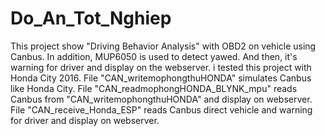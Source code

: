 # Do_An_Tot_Nghiep
This project show "Driving Behavior Analysis" with OBD2 on vehicle using Canbus. In addition, MUP6050 is used to detect yawed. And then, it's warning for driver and display on the webserver.
i tested this project with Honda City 2016.
File "CAN_writemophongthuHONDA" simulates Canbus like Honda City.
File "CAN_readmophongHONDA_BLYNK_mpu" reads Canbus from "CAN_writemophongthuHONDA" and display on webserver.
File "CAN_receive_Honda_ESP" reads Canbus direct vehicle and warning for driver and display on webserver.
